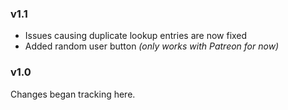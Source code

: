 ### v1.1
- Issues causing duplicate lookup entries are now fixed
- Added random user button *(only works with Patreon for now)*

### v1.0
Changes began tracking here.